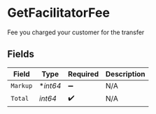 # GetFacilitatorFee

Fee you charged your customer for the transfer


## Fields

| Field              | Type               | Required           | Description        |
| ------------------ | ------------------ | ------------------ | ------------------ |
| `Markup`           | **int64*           | :heavy_minus_sign: | N/A                |
| `Total`            | *int64*            | :heavy_check_mark: | N/A                |